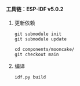 #### 工具链：ESP-IDF v5.0.2

1. 更新依赖

   ```
   git submodule init
   git submodule update
   
   cd components/mooncake/
   git checkout main
   ```

2. 编译

   ```
   idf.py build
   ```

   